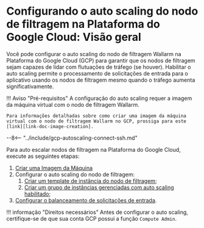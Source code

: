 [link-doc-image-creation]:              create-image.md
[link-doc-template-creation]:           creating-instance-template.md
[link-doc-managed-autoscaling-group]:   creating-autoscaling-group.md
[link-doc-lb-guide]:                    load-balancing-guide.md

# Configurando o auto scaling do nodo de filtragem na Plataforma do Google Cloud: Visão geral 

Você pode configurar o auto scaling do nodo de filtragem Wallarm na Plataforma do Google Cloud (GCP) para garantir que os nodos de filtragem sejam capazes de lidar com flutuações de tráfego (se houver). Habilitar o auto scaling permite o processamento de solicitações de entrada para o aplicativo usando os nodos de filtragem mesmo quando o tráfego aumenta significativamente.

!!! Aviso "Pré-requisitos"
    A configuração do auto scaling requer a imagem da máquina virtual com o nodo de filtragem Wallarm.
    
    Para informações detalhadas sobre como criar uma imagem da máquina virtual com o nodo de filtragem Wallarm no GCP, prossiga para este [link][link-doc-image-creation].

--8<-- "../include/gcp-autoscaling-connect-ssh.md"

Para auto escalar nodos de filtragem na Plataforma do Google Cloud, execute as seguintes etapas:

1.  [Criar uma Imagem da Máquina](create-image.md)
1.  Configurar o auto scaling do nodo de filtragem:
    1.  [Criar um template de instância do nodo de filtragem][link-doc-template-creation];
    2.  [Criar um grupo de instâncias gerenciadas com auto scaling habilitado][link-doc-managed-autoscaling-group];
1.  [Configurar o balanceamento de solicitações de entrada][link-doc-lb-guide].

!!! informação "Direitos necessários"
    Antes de configurar o auto scaling, certifique-se de que sua conta GCP possui a função `Compute Admin`.